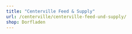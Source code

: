 ```yaml
---
title: "Centerville Feed & Supply"
url: /centerville/centerville-feed-und-supply/
shop: Dorfladen
---
```

